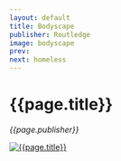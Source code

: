 ```yaml
---
layout: default
title: Bodyscape
publisher: Routledge
image: bodyscape
prev: 
next: homeless
---
```


# {{page.title}}<br />
*{{page.publisher}}*

[![{{page.title}}]({{page.image}}.webp "{{page.title}}")]({{page.next}})